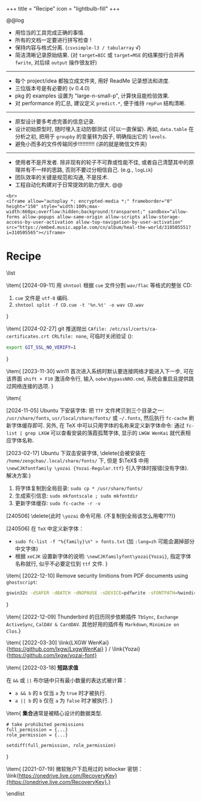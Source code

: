 +++
title = "Recipe"
icon = "lightbulb-fill"
+++


@@log
* 用恰当的工具完成正确的事情.
* 所有的文档一定要进行拼写检查 !
* 保持内容与格式分离. (`csvsimple-l3 / tabularray` √)
* 简洁清晰记录原始结果. (对 `target=BIC` 或 `target=MSE` 的结果按行合并再 `fwrite`, 对后续 `output` 操作很友好)
----
* 每个 project/idea 都独立成文件夹, 用好 ReadMe 记录想法和进度.
* 三位版本号是有必要的 (v 0.4.0)
* pkg 的 examples 设置为 "large-n-small-p", 计算快且能检验效果.
* 对 performance 的汇总, 建议定义 `predict.*`, 便于维持 `repFun` 结构清晰.
----
* 原型设计要多考虑完善的信息记录.
* 设计初始原型时, 随时埋入主动防御测试 (可以一直保留). 再如, `data.table` 在分析之初, 把用于 `groupby` 的变量转为因子, 明确指出它的 `levels`.
* 避免小而多的文件传输同步!!!!!!!!!!! (讲的就是微信文件夹)
----
* 使用者不是开发者. 除非现有的轮子不可靠或性能不佳, 或者自己清楚其中的原理并有不一样的思路, 否则不要过分相信自己. (e.g., `logLik`)
* 团队效率的关键是规范和沟通, 不是技术.
* 工程自动化构建对于日常提效的助力很大.
@@

~~~
<br>
<iframe allow="autoplay *; encrypted-media *;" frameborder="0" height="150" style="width:100%;max-width:660px;overflow:hidden;background:transparent;" sandbox="allow-forms allow-popups allow-same-origin allow-scripts allow-storage-access-by-user-activation allow-top-navigation-by-user-activation" src="https://embed.music.apple.com/cn/album/heal-the-world/310505551?i=310505565"></iframe>
~~~

# Recipe


<!--
\toc

## Tools

\link{R}{/recipe/r} /
\link{Julia}{/recipe/julia} /
\link{$\TeX$}{/recipe/latex} /
\link{Py}{/recipe/py}


## Misc / Tips
-->


\list

\item{ [2024-09-11] 用 `shntool` 根据 `cue` 文件分割 `wav/flac` 等格式的整张 CD:

1. `cue` 文件是 `utf-8` 编码.
1. `shntool split -f CD.cue -t '%n.%t' -o wav CD.wav`

}

\item{ [2024-02-27] git 推送抛出 `CAfile: /etc/ssl/certs/ca-certificates.crt CRLfile: none`, 可临时关闭验证 ():
```bash
export GIT_SSL_NO_VERIFY=1
```
}

\item{ [2023-11-30] win11 首次进入系统时默认要连接网络才能进入下一步, 可在该界面 `shift + F10` 激活命令行, 输入 `oobe\BypassNRO.cmd`, 系统会重启且提供跳过网络连接的选项. }

\item{ 

[2024-11-05] Ubuntu 下安装字体: 把 `TTF` 文件拷贝到三个目录之一: `/usr/share/fonts`, `usr/local/share/fonts/` 或 `~/.fonts`, 然后执行 `fc-cache` 刷新字体缓存即可.
另外, 在 TeX 中可以只用字体的名称来定义新字体命令: 通过 `fc-list | grep LXGW` 可以查看安装的落霞孤鹜字体, 显示的 `LWGW WenKai` 就代表相应字体名称.

    
[2023-02-17] Ubuntu 下双击安装字体, \delete{会被安装在 `/home/zengchao/.local/share/fonts/` 下, 但是 $\TeX$ 中用 `\newCJKfontfamily \yozai {Yozai-Regular.ttf}` 引入字体时报错(没有字体). 解决方案:}

1. 将字体复制到全局目录: `sudo cp * /usr/share/fonts/`
2. 生成索引信息: `sudo mkfontscale ; sudo mkfontdir`
3. 更新字体缓存: `sudo fc-cache -r -v`

[240506] \delete{此时 `\yozai` 命令可用. (不复制到全局该怎么用嘞???)} 

[240506] 在 `TeX` 中定义新字体：
* `sudo fc-list -f "%{family}\n" > fonts.txt` (加 `:lang=zh` 可能会漏掉部分中文字体)
* 根据 `xeCJK` 设置新字体的说明: `\newCJKfamilyfont\yozai{Yozai}`, 指定字体名称就行, 似乎不必要定位到 `ttf` 文件.
}


\item{ [2022-12-10] Remove security limitions from PDF documents using `ghostscript`:
```bash
gswin32c -dSAFER -dBATCH -dNOPAUSE -sDEVICE=pdfwrite -sFONTPATH=%windir%/fonts;xfonts;. -sPDFPassword= -dPDFSETTINGS=/prepress -dPassThroughJPEGImages=true -sOutputFile=OUTPUT.pdf INPUT.pdf
```
}


\item{ [2022-12-09] Thunderbird 的日历同步依赖插件 `TbSync`, `Exchange ActiveSync`, `CalDAV & CardDAV`. 其他好用的插件有 `Markdown`, `Minimize on Clos`.}

\item{ [2022-03-30] \link{LXGW WenKai}{https://github.com/lxgw/LxgwWenKai} } / \link{Yozai}{https://github.com/lxgw/yozai-font}

\item{ [2022-03-18] **短路求值**

在 `&&` 或 `||` 布尔链中只有最小数量的表达式被计算：

*  `a && b` 的 `b` 仅当 `a` 为 `true` 时才被执行.
*  `a || b` 的 `b` 仅在 `a` 为 `false` 时才被执行. 
}

\item{ **集合**通常是被精心设计的数据类型.
```
# take prohibited permissions
full_permission = {...}
role_permission = {...}

setdiff(full_permission, role_permission)
```
}


\item{ [2021-07-19] 微软账户下启用过的 bitlocker 密钥：\link{https://onedrive.live.com/RecoveryKey}{https://onedrive.live.com/RecoveryKey}.}

\endlist
